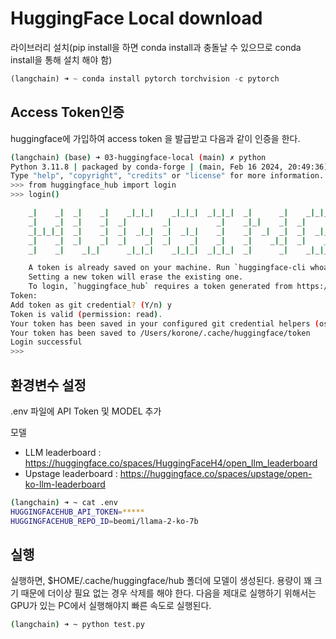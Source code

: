 # HuggingFace Local download

라이브러리 설치(pip install을 하면 conda install과 충돌날 수 있으므로 conda install을 통해 설치 해야 함)

```python
(langchain) ➜ ~ conda install pytorch torchvision -c pytorch
```

## Access Token인증

huggingface에 가입하여 access token 을 발급받고 다음과 같이 인증을 한다.

```bash
(langchain) (base) ➜ 03-huggingface-local (main) ✗ python
Python 3.11.8 | packaged by conda-forge | (main, Feb 16 2024, 20:49:36) [Clang 16.0.6 ] on darwin
Type "help", "copyright", "credits" or "license" for more information.
>>> from huggingface_hub import login
>>> login()

    _|    _|  _|    _|    _|_|_|    _|_|_|  _|_|_|  _|      _|    _|_|_|      _|_|_|_|    _|_|      _|_|_|  _|_|_|_|
    _|    _|  _|    _|  _|        _|          _|    _|_|    _|  _|            _|        _|    _|  _|        _|
    _|_|_|_|  _|    _|  _|  _|_|  _|  _|_|    _|    _|  _|  _|  _|  _|_|      _|_|_|    _|_|_|_|  _|        _|_|_|
    _|    _|  _|    _|  _|    _|  _|    _|    _|    _|    _|_|  _|    _|      _|        _|    _|  _|        _|
    _|    _|    _|_|      _|_|_|    _|_|_|  _|_|_|  _|      _|    _|_|_|      _|        _|    _|    _|_|_|  _|_|_|_|

    A token is already saved on your machine. Run `huggingface-cli whoami` to get more information or `huggingface-cli logout` if you want to log out.
    Setting a new token will erase the existing one.
    To login, `huggingface_hub` requires a token generated from https://huggingface.co/settings/tokens .
Token:
Add token as git credential? (Y/n) y
Token is valid (permission: read).
Your token has been saved in your configured git credential helpers (osxkeychain).
Your token has been saved to /Users/korone/.cache/huggingface/token
Login successful
>>>
```

## 환경변수 설정

.env 파일에 API Token 및 MODEL 추가

모델

- LLM leaderboard : https://huggingface.co/spaces/HuggingFaceH4/open_llm_leaderboard
- Upstage leaderboard : https://huggingface.co/spaces/upstage/open-ko-llm-leaderboard

```bash
(langchain) ➜ ~ cat .env
HUGGINGFACEHUB_API_TOKEN=*****
HUGGINGFACEHUB_REPO_ID=beomi/llama-2-ko-7b
```

## 실행

실행하면, $HOME/.cache/huggingface/hub 폴더에 모델이 생성된다.
용량이 꽤 크기 때문에 더이상 필요 없는 경우 삭제를 해야 한다.
다음을 제대로 실행하기 위해서는 GPU가 있는 PC에서 실행해야지 빠른 속도로 실행된다.

```bash
(langchain) ➜ ~ python test.py

```

